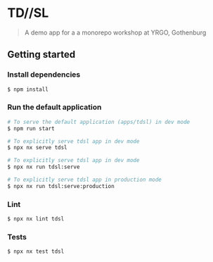 # TD//SL

> A demo app for a a monorepo workshop at YRGO, Gothenburg

## Getting started

### Install dependencies

```sh
$ npm install
```

### Run the default application

```sh
# To serve the default application (apps/tdsl) in dev mode
$ npm run start

# To explicitly serve tdsl app in dev mode
$ npx nx serve tdsl

# To explicitly serve tdsl app in dev mode
$ npx nx run tdsl:serve

# To explicitly serve tdsl app in production mode
$ npx nx run tdsl:serve:production
```

### Lint

```sh
$ npx nx lint tdsl
```

### Tests

```sh
$ npx nx test tdsl
```
